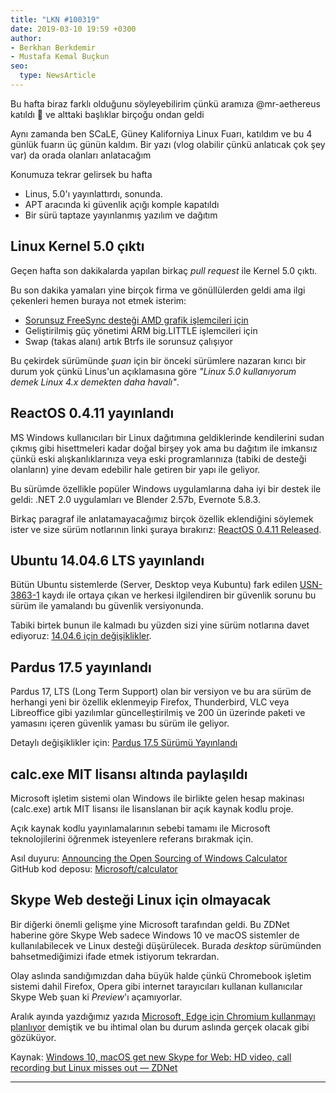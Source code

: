 ```yaml
---
title: "LKN #100319"
date: 2019-03-10 19:59 +0300
author:
- Berkhan Berkdemir
- Mustafa Kemal Buçkun
seo:
  type: NewsArticle
---
```


Bu hafta biraz farklı olduğunu söyleyebilirim çünkü aramıza @mr-aethereus
katıldı :tada: ve alttaki başlıklar birçoğu ondan geldi

Aynı zamanda ben SCaLE, Güney Kaliforniya Linux Fuarı, katıldım ve bu 4 günlük
fuarın üç günün kaldım. Bir yazı (vlog olabilir çünkü anlatıcak çok şey var) da
orada olanları anlatacağım

Konumuza tekrar gelirsek bu hafta

* Linus, 5.0'ı yayınlattırdı, sonunda.
* APT aracında ki güvenlik açığı komple kapatıldı
* Bir sürü taptaze yayınlanmış yazılım ve dağıtım

## Linux Kernel 5.0 çıktı

Geçen hafta son dakikalarda yapılan birkaç *pull request* ile Kernel 5.0 çıktı.

Bu son dakika yamaları yine birçok firma ve gönüllülerden geldi ama ilgi
çekenleri hemen buraya not etmek isterim:

* [Sorunsuz FreeSync desteği AMD grafik işlemcileri için][linux-50-çekirdeğine-amd-son-dakika-güncellemsi-yaptı]
* Geliştirilmiş güç yönetimi ARM big.LITTLE işlemcileri için
* Swap (takas alanı) artık Btrfs ile sorunsuz çalışıyor

Bu çekirdek sürümünde *şuan* için bir önceki sürümlere nazaran kırıcı bir durum
yok çünkü Linus'un açıklamasına göre *"Linux 5.0 kullanıyorum demek Linux 4.x
demekten daha havalı"*.

## ReactOS 0.4.11 yayınlandı

MS Windows kullanıcıları bir Linux dağıtımına geldiklerinde kendilerini sudan
çıkmış gibi hisettmeleri kadar doğal birşey yok ama bu dağıtım ile imkansız
çünkü eski alışkanlıklarınıza veya eski programlarınıza (tabiki de desteği
olanların) yine devam edebilir hale getiren bir yapı ile geliyor.

Bu sürümde özellikle popüler Windows uygulamlarına daha iyi bir destek ile
geldi: .NET 2.0 uygulamları ve Blender 2.57b, Evernote 5.8.3.

Birkaç paragraf ile anlatamayacağımız birçok özellik eklendiğini söylemek ister
ve size sürüm notlarının linki şuraya bırakırız:
[ReactOS 0.4.11 Released][reactos-0411-released].

## Ubuntu 14.04.6 LTS yayınlandı

Bütün Ubuntu sistemlerde (Server, Desktop veya Kubuntu) fark edilen
[USN-3863-1][usn-3863-1] kaydı ile ortaya çıkan ve herkesi ilgilendiren bir
güvenlik sorunu bu sürüm ile yamalandı bu güvenlik versiyonunda.

Tabiki birtek bunun ile kalmadı bu yüzden sizi yine sürüm notlarına davet
ediyoruz: [14.04.6 için değişiklikler][changesummary-14-04-6].

## Pardus 17.5 yayınlandı

Pardus 17, LTS (Long Term Support) olan bir versiyon ve bu ara sürüm de herhangi
yeni bir özellik eklenmeyip Firefox, Thunderbird, VLC veya Libreoffice gibi
yazılımlar güncelleştirilmiş ve 200 ün üzerinde paketi ve yamasını içeren
güvenlik yaması bu sürüm ile geliyor.

Detaylı değişiklikler için: [Pardus 17.5 Sürümü Yayınlandı](https://www.pardus.org.tr/duyurular/pardus-17-5-surumu-yayinlandi)

## calc.exe MIT lisansı altında paylaşıldı

Microsoft işletim sistemi olan Windows ile birlikte gelen hesap makinası
(calc.exe) artık MIT lisansı ile lisanslanan bir açık kaynak kodlu proje.

Açık kaynak kodlu yayınlamalarının sebebi tamamı ile Microsoft teknolojilerini
öğrenmek isteyenlere referans bırakmak için.

Asıl duyuru: [Announcing the Open Sourcing of Windows Calculator](https://blogs.windows.com/buildingapps/2019/03/06/announcing-the-open-sourcing-of-windows-calculator/)  
GitHub kod deposu: [Microsoft/calculator](https://github.com/Microsoft/calculator)

## Skype Web desteği Linux için olmayacak

Bir diğerki önemli gelişme yine Microsoft tarafından geldi. Bu ZDNet haberine
göre Skype Web sadece Windows 10 ve macOS sistemler de kullanılabilecek ve
Linux desteği düşürülecek. Burada *desktop* sürümünden bahsetmediğimizi ifade
etmek istiyorum tekrardan.

Olay aslında sandığımızdan daha büyük halde çünkü Chromebook işletim sistemi
dahil Firefox, Opera gibi internet tarayıcıları kullanan kullanıcılar Skype Web
şuan ki *Preview*'ı açamıyorlar.

Aralık ayında yazdığımız yazıda [Microsoft, Edge için Chromium kullanmayı planlıyor](/2018/12/microsoft-edge-için-chromium-u-kullanmayı-planlıyor)
demiştik ve bu ihtimal olan bu durum aslında gerçek olacak gibi gözüküyor.

Kaynak: [Windows 10, macOS get new Skype for Web: HD video, call recording but Linux misses out &mdash; ZDNet](https://www.ZDNet.com/article/windows-10-macos-get-new-skype-for-web-hd-video-call-recording-but-linux-misses-out)

---

[linux-50-çekirdeğine-amd-son-dakika-güncellemsi-yaptı]: /newsletters/2019-03-03#linux-50-çekirdeğine-amd-son-dakika-güncellemsi-yaptı
[reactos-0411-released]: https://reactos.org/project-news/reactos-0411-released
[changesummary-14-04-6]: https://wiki.ubuntu.com/TrustyTahr/ReleaseNotes/ChangeSummary/14.04.6
[usn-3863-1]: https://usn.ubuntu.com/3863-1/
